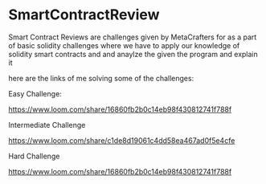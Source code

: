 # SmartContractReview

Smart Contract Reviews are challenges given by MetaCrafters for as a part of basic solidity challenges where we have to apply our knowledge 
of solidity smart contracts and and anaylze the given the program and explain it

here are the links of me solving some of the challenges:


Easy Challenge:

https://www.loom.com/share/16860fb2b0c14eb98f430812741f788f

Intermediate Challenge

https://www.loom.com/share/c1de8d19061c4dd58ea467ad0f5e4cfe

Hard Challenge

https://www.loom.com/share/16860fb2b0c14eb98f430812741f788f
